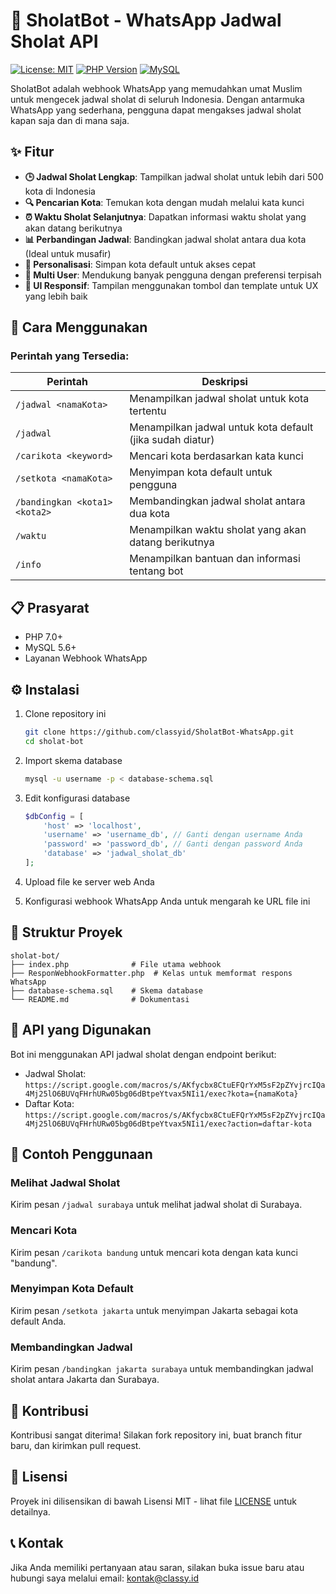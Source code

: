 # 🕌 SholatBot - WhatsApp Jadwal Sholat API

[![License: MIT](https://img.shields.io/badge/License-MIT-yellow.svg)](https://opensource.org/licenses/MIT)
[![PHP Version](https://img.shields.io/badge/PHP-7.0%2B-blue.svg)](https://www.php.net/)
[![MySQL](https://img.shields.io/badge/MySQL-5.6%2B-orange.svg)](https://www.mysql.com/)

SholatBot adalah webhook WhatsApp yang memudahkan umat Muslim untuk mengecek jadwal sholat di seluruh Indonesia. Dengan antarmuka WhatsApp yang sederhana, pengguna dapat mengakses jadwal sholat kapan saja dan di mana saja.

## ✨ Fitur

- **🕒 Jadwal Sholat Lengkap**: Tampilkan jadwal sholat untuk lebih dari 500 kota di Indonesia
- **🔍 Pencarian Kota**: Temukan kota dengan mudah melalui kata kunci
- **⏰ Waktu Sholat Selanjutnya**: Dapatkan informasi waktu sholat yang akan datang berikutnya
- **📊 Perbandingan Jadwal**: Bandingkan jadwal sholat antara dua kota (Ideal untuk musafir)
- **🌟 Personalisasi**: Simpan kota default untuk akses cepat
- **👤 Multi User**: Mendukung banyak pengguna dengan preferensi terpisah
- **🎨 UI Responsif**: Tampilan menggunakan tombol dan template untuk UX yang lebih baik

## 🚀 Cara Menggunakan

### Perintah yang Tersedia:

| Perintah | Deskripsi |
|----------|-----------|
| `/jadwal <namaKota>` | Menampilkan jadwal sholat untuk kota tertentu |
| `/jadwal` | Menampilkan jadwal untuk kota default (jika sudah diatur) |
| `/carikota <keyword>` | Mencari kota berdasarkan kata kunci |
| `/setkota <namaKota>` | Menyimpan kota default untuk pengguna |
| `/bandingkan <kota1> <kota2>` | Membandingkan jadwal sholat antara dua kota |
| `/waktu` | Menampilkan waktu sholat yang akan datang berikutnya |
| `/info` | Menampilkan bantuan dan informasi tentang bot |

## 📋 Prasyarat

- PHP 7.0+
- MySQL 5.6+
- Layanan Webhook WhatsApp

## ⚙️ Instalasi

1. Clone repository ini
   ```bash
   git clone https://github.com/classyid/SholatBot-WhatsApp.git
   cd sholat-bot
   ```

2. Import skema database
   ```bash
   mysql -u username -p < database-schema.sql
   ```

3. Edit konfigurasi database
   ```php
   $dbConfig = [
       'host' => 'localhost',
       'username' => 'username_db', // Ganti dengan username Anda
       'password' => 'password_db', // Ganti dengan password Anda
       'database' => 'jadwal_sholat_db'
   ];
   ```

4. Upload file ke server web Anda
5. Konfigurasi webhook WhatsApp Anda untuk mengarah ke URL file ini

## 🧩 Struktur Proyek

```
sholat-bot/
├── index.php              # File utama webhook
├── ResponWebhookFormatter.php  # Kelas untuk memformat respons WhatsApp
├── database-schema.sql    # Skema database
└── README.md              # Dokumentasi
```

## 🔄 API yang Digunakan

Bot ini menggunakan API jadwal sholat dengan endpoint berikut:

- Jadwal Sholat: `https://script.google.com/macros/s/AKfycbx8CtuEFQrYxM5sF2pZYvjrcIQa4Mj25lO6BUVqFHrhURw05bg06dBtpeYtvax5NIi1/exec?kota={namaKota}`
- Daftar Kota: `https://script.google.com/macros/s/AKfycbx8CtuEFQrYxM5sF2pZYvjrcIQa4Mj25lO6BUVqFHrhURw05bg06dBtpeYtvax5NIi1/exec?action=daftar-kota`

## 📱 Contoh Penggunaan

### Melihat Jadwal Sholat
Kirim pesan `/jadwal surabaya` untuk melihat jadwal sholat di Surabaya.

### Mencari Kota
Kirim pesan `/carikota bandung` untuk mencari kota dengan kata kunci "bandung".

### Menyimpan Kota Default
Kirim pesan `/setkota jakarta` untuk menyimpan Jakarta sebagai kota default Anda.

### Membandingkan Jadwal
Kirim pesan `/bandingkan jakarta surabaya` untuk membandingkan jadwal sholat antara Jakarta dan Surabaya.

## 🤝 Kontribusi

Kontribusi sangat diterima! Silakan fork repository ini, buat branch fitur baru, dan kirimkan pull request.

## 📜 Lisensi

Proyek ini dilisensikan di bawah Lisensi MIT - lihat file [LICENSE](LICENSE) untuk detailnya.

## 📞 Kontak

Jika Anda memiliki pertanyaan atau saran, silakan buka issue baru atau hubungi saya melalui email: kontak@classy.id
